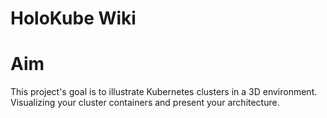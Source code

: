 # HoloKube Wiki

# Aim

This project's goal is to illustrate Kubernetes clusters in a 3D environment.
Visualizing your cluster containers and present your architecture.

